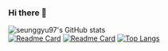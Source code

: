 ### Hi there 👋

![seunggyu97's GitHub stats](https://github-readme-stats.vercel.app/api?username=seunggyu97&show_icons=true&theme=tokyonight)   
[![Readme Card](https://github-readme-stats.vercel.app/api/pin/?username=seunggyu97&repo=Ordering&theme=cobalt)](https://github.com/seunggyu97/Ordering)
[![Readme Card](https://github-readme-stats.vercel.app/api/pin/?username=seunggyu97&repo=OrderingManager&theme=cobalt)](https://github.com/seunggyu97/OrderingManager)
[![Top Langs](https://github-readme-stats.vercel.app/api/top-langs/?username=seunggyu97&layout=compact&theme=tokyonight)](https://github.com/seunggyu97?tab=repositories)
